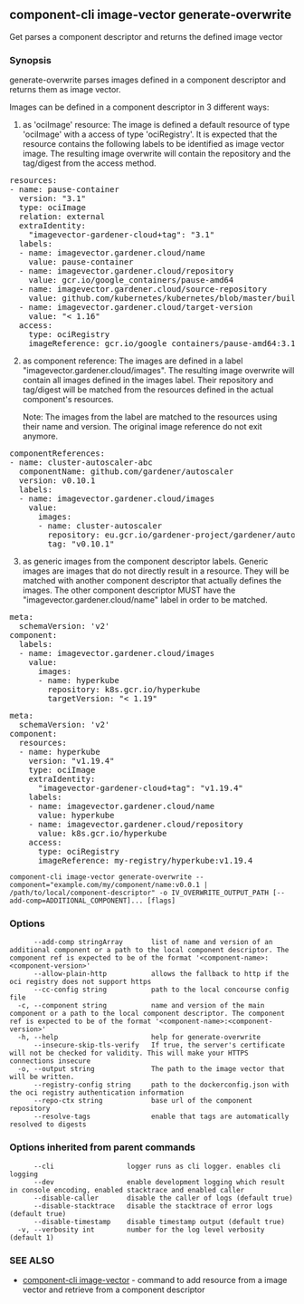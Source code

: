 ## component-cli image-vector generate-overwrite

Get parses a component descriptor and returns the defined image vector

### Synopsis


generate-overwrite parses images defined in a component descriptor and returns them as image vector.

Images can be defined in a component descriptor in 3 different ways:
1. as 'ociImage' resource: The image is defined a default resource of type 'ociImage' with a access of type 'ociRegistry'.
   It is expected that the resource contains the following labels to be identified as image vector image.
   The resulting image overwrite will contain the repository and the tag/digest from the access method.
<pre>
resources:
- name: pause-container
  version: "3.1"
  type: ociImage
  relation: external
  extraIdentity:
    "imagevector-gardener-cloud+tag": "3.1"
  labels:
  - name: imagevector.gardener.cloud/name
    value: pause-container
  - name: imagevector.gardener.cloud/repository
    value: gcr.io/google_containers/pause-amd64
  - name: imagevector.gardener.cloud/source-repository
    value: github.com/kubernetes/kubernetes/blob/master/build/pause/Dockerfile
  - name: imagevector.gardener.cloud/target-version
    value: "< 1.16"
  access:
    type: ociRegistry
    imageReference: gcr.io/google_containers/pause-amd64:3.1
</pre>

2. as component reference: The images are defined in a label "imagevector.gardener.cloud/images".
   The resulting image overwrite will contain all images defined in the images label.
   Their repository and tag/digest will be matched from the resources defined in the actual component's resources.

   Note: The images from the label are matched to the resources using their name and version. The original image reference do not exit anymore.

<pre>
componentReferences:
- name: cluster-autoscaler-abc
  componentName: github.com/gardener/autoscaler
  version: v0.10.1
  labels:
  - name: imagevector.gardener.cloud/images
    value:
      images:
      - name: cluster-autoscaler
        repository: eu.gcr.io/gardener-project/gardener/autoscaler/cluster-autoscaler
        tag: "v0.10.1"
</pre>

3. as generic images from the component descriptor labels.
   Generic images are images that do not directly result in a resource.
   They will be matched with another component descriptor that actually defines the images.
   The other component descriptor MUST have the "imagevector.gardener.cloud/name" label in order to be matched.

<pre>
meta:
  schemaVersion: 'v2'
component:
  labels:
  - name: imagevector.gardener.cloud/images
    value:
      images:
      - name: hyperkube
        repository: k8s.gcr.io/hyperkube
        targetVersion: "< 1.19"
</pre>

<pre>
meta:
  schemaVersion: 'v2'
component:
  resources:
  - name: hyperkube
    version: "v1.19.4"
    type: ociImage
    extraIdentity:
      "imagevector-gardener-cloud+tag": "v1.19.4"
    labels:
    - name: imagevector.gardener.cloud/name
      value: hyperkube
    - name: imagevector.gardener.cloud/repository
      value: k8s.gcr.io/hyperkube
    access:
	  type: ociRegistry
	  imageReference: my-registry/hyperkube:v1.19.4
</pre>



```
component-cli image-vector generate-overwrite --component="example.com/my/component/name:v0.0.1 | /path/to/local/component-descriptor" -o IV_OVERWRITE_OUTPUT_PATH [--add-comp=ADDITIONAL_COMPONENT]... [flags]
```

### Options

```
      --add-comp stringArray       list of name and version of an additional component or a path to the local component descriptor. The component ref is expected to be of the format '<component-name>:<component-version>'
      --allow-plain-http           allows the fallback to http if the oci registry does not support https
      --cc-config string           path to the local concourse config file
  -c, --component string           name and version of the main component or a path to the local component descriptor. The component ref is expected to be of the format '<component-name>:<component-version>'
  -h, --help                       help for generate-overwrite
      --insecure-skip-tls-verify   If true, the server's certificate will not be checked for validity. This will make your HTTPS connections insecure
  -o, --output string              The path to the image vector that will be written.
      --registry-config string     path to the dockerconfig.json with the oci registry authentication information
      --repo-ctx string            base url of the component repository
      --resolve-tags               enable that tags are automatically resolved to digests
```

### Options inherited from parent commands

```
      --cli                  logger runs as cli logger. enables cli logging
      --dev                  enable development logging which result in console encoding, enabled stacktrace and enabled caller
      --disable-caller       disable the caller of logs (default true)
      --disable-stacktrace   disable the stacktrace of error logs (default true)
      --disable-timestamp    disable timestamp output (default true)
  -v, --verbosity int        number for the log level verbosity (default 1)
```

### SEE ALSO

* [component-cli image-vector](component-cli_image-vector.md)	 - command to add resource from a image vector and retrieve from a component descriptor

